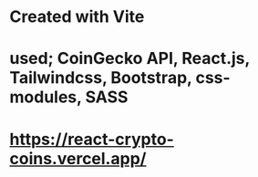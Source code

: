 # Created with Vite
# used; CoinGecko API, React.js, Tailwindcss, Bootstrap, css-modules, SASS
# https://react-crypto-coins.vercel.app/
